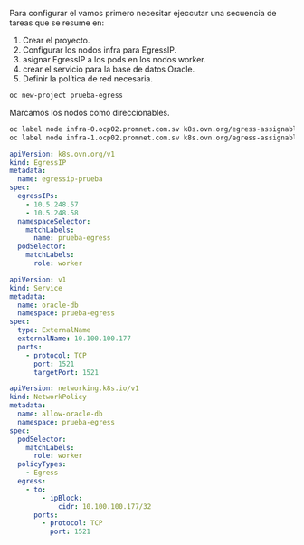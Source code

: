 Para configurar el vamos primero necesitar ejeccutar una secuencia de tareas que se resume en:
1. Crear el proyecto.
2. Configurar los nodos infra para EgressIP.
3. asignar EgressIP a los pods en los nodos worker.
4. crear el servicio para la base de datos Oracle.
5. Definir la política de red necesaria.

```sh
oc new-project prueba-egress
```
Marcamos los nodos como direccionables.
```sh
oc label node infra-0.ocp02.promnet.com.sv k8s.ovn.org/egress-assignable=""
oc label node infra-1.ocp02.promnet.com.sv k8s.ovn.org/egress-assignable=""
```
```yaml
apiVersion: k8s.ovn.org/v1
kind: EgressIP
metadata:
  name: egressip-prueba
spec:
  egressIPs:
    - 10.5.248.57
    - 10.5.248.58
  namespaceSelector:
    matchLabels:
      name: prueba-egress
  podSelector:
    matchLabels:
      role: worker
```
```yaml
apiVersion: v1
kind: Service
metadata:
  name: oracle-db
  namespace: prueba-egress
spec:
  type: ExternalName
  externalName: 10.100.100.177
  ports:
    - protocol: TCP
      port: 1521
      targetPort: 1521
```
```yaml
apiVersion: networking.k8s.io/v1
kind: NetworkPolicy
metadata:
  name: allow-oracle-db
  namespace: prueba-egress
spec:
  podSelector:
    matchLabels:
      role: worker
  policyTypes:
    - Egress
  egress:
    - to:
        - ipBlock:
            cidr: 10.100.100.177/32
      ports:
        - protocol: TCP
          port: 1521
